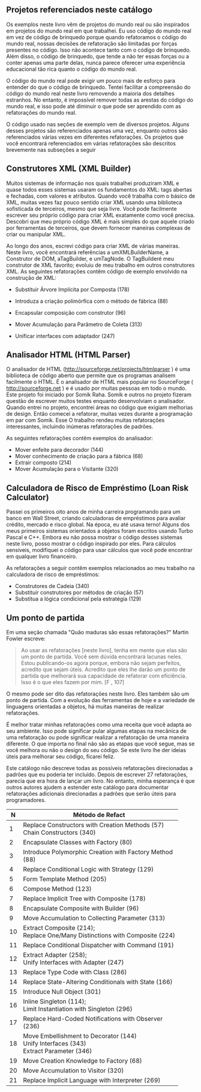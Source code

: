 
## Projetos referenciados neste catálogo

Os exemplos neste livro vêm de projetos do mundo real ou são inspirados em
projetos do mundo real em que trabalhei. Eu uso código do mundo real em
vez de código de brinquedo porque quando refatoramos o código do mundo
real, nossas decisões de refatoração são limitadas por forças presentes no
código. Isso não acontece tanto com o código de brinquedo. Além disso, o
código de brinquedo, que tende a não ter essas forças ou a conter apenas
uma parte delas, nunca parece oferecer uma experiência educacional tão rica
quanto o código do mundo real.

O código do mundo real pode exigir um pouco mais de esforço para entender
do que o código de brinquedo. Tentei facilitar a compreensão do código do
mundo real neste livro removendo a maioria dos detalhes estranhos. No
entanto, é impossível remover todas as arestas do código do mundo real, e
isso pode até diminuir o que pode ser aprendido com as refatorações do
mundo real.

O código usado nas seções de exemplo vem de diversos projetos. Alguns
desses projetos são referenciados apenas uma vez, enquanto outros são
referenciados várias vezes em diferentes refatorações. Os projetos que
você encontrará referenciados em várias refatorações são descritos
brevemente nas subseções a seguir

## Construtores XML (XML Builder)

Muitos sistemas de informação nos quais trabalhei produziram XML e
quase todos esses sistemas usaram os fundamentos do XML: tags
abertas e fechadas, com valores e atributos. Quando você trabalha
com o básico de XML, muitas vezes faz pouco sentido criar XML usando
uma biblioteca sofisticada de terceiros, mesmo que seja
livre. Você pode facilmente escrever seu próprio código para criar XML exatamente
como você precisa. Descobri que meu próprio código XML é mais simples do que
aquele criado por ferramentas de terceiros, que devem fornecer maneiras
complexas de criar ou manipular XML.

Ao longo dos anos, escrevi código para criar XML de várias maneiras.
Neste livro, você encontrará referências a umXMLBuilderName, a
Construtor de DOM, aTagBuilder, e umTagNode. O TagBuilderé meu
construtor de XML favorito; evoluiu de meu trabalho em outros
construtores XML.
As seguintes refatorações contêm código de exemplo envolvido na
construção de XML:

+ Substituir Árvore Implícita por Composta (178)

+ Introduza a criação polimórfica com o método de fábrica (88)

+ Encapsular composição com construtor (96)

+ Mover Acumulação para Parâmetro de Coleta (313)

+ Unificar interfaces com adaptador (247)

## Analisador HTML (HTML Parser)

O analisador de HTML (http://sourceforge.net/projects/htmlparser ) é uma
biblioteca de código aberto que permite que os programas analisem
facilmente o HTML. É o analisador de HTML mais popular no SourceForge (
http://sourceforge.net ) e é usado por muitas pessoas em todo o mundo.
Este projeto foi iniciado por Somik Raha. Somik e outros no projeto
fizeram questão de escrever muitos testes enquanto desenvolviam o
analisador. Quando entrei no projeto, encontrei áreas no código que
exigiam melhorias de design. Então comecei a refatorar, muitas vezes
durante a programação em par com Somik. Esse
O trabalho rendeu muitas refatorações interessantes, incluindo inúmeras
refatorações de padrões.

As seguintes refatorações contêm exemplos do analisador:

+ Mover enfeite para decorador (144)
+ Mover conhecimento de criação para a fábrica (68)
+ Extrair composto (214)
+ Mover Acumulação para o Visitante (320)

## Calculadora de Risco de Empréstimo (Loan Risk Calculator)

Passei os primeiros oito anos de minha carreira programando para um banco
em Wall Street, criando calculadoras de empréstimos para avaliar crédito,
mercado e risco global. Na época, eu até usava terno! Alguns dos meus
primeiros sistemas orientados a objetos foram escritos usando Turbo Pascal e
C++. Embora eu não possa mostrar o código desses sistemas neste livro,
posso mostrar o código inspirado por eles. Para cálculos sensíveis, modifiquei
o código para usar cálculos que você pode encontrar em qualquer livro
financeiro.

As refatorações a seguir contêm exemplos relacionados ao meu trabalho na
calculadora de risco de empréstimos:

+ Construtores de Cadeia (340)
+ Substituir construtores por métodos de criação (57)
+ Substitua a lógica condicional pela estratégia (129)

## Um ponto de partida

Em uma seção chamada "Quão maduras são essas refatorações?"
Martin Fowler escreve:

> Ao usar as refatorações [neste livro], tenha em mente que elas são
um ponto de partida. Você sem dúvida encontrará lacunas neles.
Estou publicando-os agora porque, embora não sejam perfeitos,
acredito que sejam úteis. Acredito que eles lhe darão um ponto de
partida que melhorará sua capacidade de refatorar com eficiência.
Isso é o que eles fazem por mim. [F , 107]

O mesmo pode ser dito das refatorações neste livro. Eles também são um
ponto de partida. Com a evolução das ferramentas de hoje e a variedade de
linguagens orientadas a objetos, há muitas maneiras de realizar refatorações.

É melhor tratar minhas refatorações como uma receita que você adapta
ao seu ambiente. Isso pode significar pular algumas etapas na
mecânica de uma refatoração ou pode significar realizar a refatoração
de uma maneira diferente. O que importa no final não são as etapas
que você segue, mas se você melhora ou não o design do seu código.
Se este livro lhe der ideias úteis para melhorar seu código, ficarei feliz.

Este catálogo não descreve todas as possíveis refatorações direcionadas
a padrões que eu poderia ter incluído. Depois de escrever 27
refatorações, parecia que era hora de lançar um livro. No entanto, minha
esperança é que outros autores ajudem a estender este catálogo para
documentar refatorações adicionais direcionadas a padrões que serão
úteis para programadores.

| N  | Método de Refact                                                                           |
|----|--------------------------------------------------------------------------------------------|
| 1  | Replace Constructors with Creation Methods (57)<br>Chain Constructors (340)                |
| 2  | Encapsulate Classes with Factory (80)                                                      |
| 3  | Introduce Polymorphic Creation with Factory Method<br>(88)                                 |
| 4  | Replace Conditional Logic with Strategy (129)                                              |
| 5  | Form Template Method (205)                                                                 |
| 6  | Compose Method (123)                                                                       |
| 7  | Replace Implicit Tree with Composite (178)                                                 |
| 8  | Encapsulate Composite with Builder (96)                                                    |
| 9  | Move Accumulation to Collecting Parameter (313)                                            |
| 10 | Extract Composite (214);<br>Replace One/Many Distinctions with Composite (224)             |
| 11 | Replace Conditional Dispatcher with Command (191)                                          |
| 12 | Extract Adapter (258);<br>Unify Interfaces with Adapter (247)                              |
| 13 | Replace Type Code with Class (286)                                                         |
| 14 | Replace State-Altering Conditionals with State (166)                                       |
| 15 | Introduce Null Object (301)                                                                |
| 16 | Inline Singleton (114);<br>Limit Instantiation with Singleton (296)                        |
| 17 | Replace Hard-Coded Notifications with Observer<br>(236)                                    |
| 18 | Move Embellishment to Decorator (144)<br>Unify Interfaces (343)<br>Extract Parameter (346) |
| 19 | Move Creation Knowledge to Factory (68)                                                    |
| 20 | Move Accumulation to Visitor (320)                                                         |
| 21 | Replace Implicit Language with Interpreter (269)                                           |
